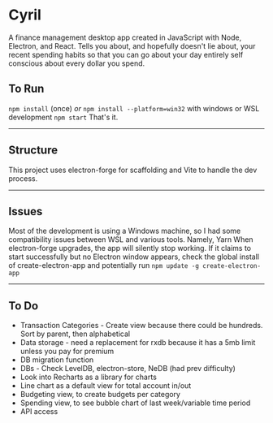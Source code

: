 # Cyril
A finance management desktop app created in JavaScript with Node, Electron, and React.
Tells you about, and hopefully doesn't lie about, your recent spending habits so that you can go about your day entirely self conscious about every dollar you spend.

## To Run
`npm install` (once) _or_ `npm install --platform=win32` with windows or WSL development
`npm start`
That's it.

---

## Structure
This project uses electron-forge for scaffolding and Vite to handle the dev process.

---

## Issues
Most of the development is using a Windows machine, so I had some compatibility issues between WSL and various tools. Namely, Yarn
When electron-forge upgrades, the app will silently stop working. If it claims to start successfully but no Electron window appears, check the global install of create-electron-app and potentially run `npm update -g create-electron-app`

---

## To Do
* Transaction Categories - Create view because there could be hundreds. Sort by parent, then alphabetical
* Data storage - need a replacement for rxdb because it has a 5mb limit unless you pay for premium
* DB migration function
* DBs - Check LevelDB, electron-store, NeDB (had prev difficulty)
* Look into Recharts as a library for charts
* Line chart as a default view for total account in/out
* Budgeting view, to create budgets per category
* Spending view, to see bubble chart of last week/variable time period
* API access
